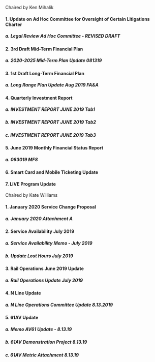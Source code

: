 Chaired by Ken Mihalik

#### 1. Update on Ad Hoc Committee for Oversight of Certain Litigations Charter

##### a. Legal Review Ad Hoc Committee - REVISED DRAFT

#### 2. 3rd Draft Mid-Term Financial Plan

##### a. 2020-2025 Mid-Term Plan Update 081319

#### 3. 1st Draft Long-Term Financial Plan

##### a. Long Range Plan Update Aug 2019 FA&A

#### 4. Quarterly Investment Report

##### a. INVESTMENT REPORT JUNE 2019 Tab1

##### b. INVESTMENT REPORT JUNE 2019 Tab2

##### c. INVESTMENT REPORT JUNE 2019 Tab3

#### 5. June 2019 Monthly Financial Status Report

##### a. 063019 MFS

#### 6. Smart Card and Mobile Ticketing Update

#### 7. LiVE Program Update

Chaired by Kate Williams

#### 1. January 2020 Service Change Proposal

##### a. January 2020 Attachment A

#### 2. Service Availability July 2019

##### a. Service Availability Memo - July 2019

##### b. Update Lost Hours July 2019

#### 3. Rail Operations June 2019 Update

##### a. Rail Operations Update July 2019

#### 4. N Line Update

##### a. N Line Operations Committee Update 8.13.2019

#### 5. 61AV Update

##### a. Memo AV61 Update - 8.13.19

##### b. 61AV Demonstration Project 8.13.19

##### c. 61AV Metric Attachment 8.13.19
